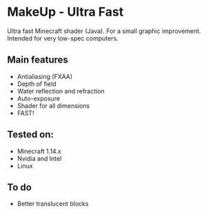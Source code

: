 # MakeUp - Ultra Fast
Ultra fast Minecraft shader (Java). For a small graphic improvement. Intended for very low-spec computers.

## Main features
* Antialiasing (FXAA)
* Depth of field
* Water reflection and refraction
* Auto-exposure
* Shader for all dimensions
* FAST!

## Tested on:
* Minecraft 1.14.x
* Nvidia and Intel
* Linux

## To do
* Better translucent blocks
